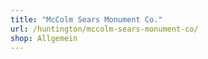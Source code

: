 ```yaml
---
title: "McColm Sears Monument Co."
url: /huntington/mccolm-sears-monument-co/
shop: Allgemein
---
```

